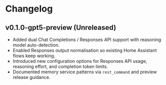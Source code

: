 # Changelog

## v0.1.0-gpt5-preview (Unreleased)
- Added dual Chat Completions / Responses API support with reasoning model auto-detection.
- Enabled Responses output normalisation so existing Home Assistant flows keep working.
- Introduced new configuration options for Responses API usage, reasoning effort, and completion token limits.
- Documented memory service patterns via `rest_command` and preview release guidance.
